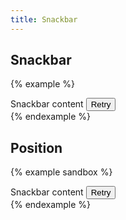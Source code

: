 ```yaml
---
title: Snackbar
---
```


## Snackbar

{% example %}
<div class="snackbar">
  Snackbar content
  <button type="button" class="button button--text button--secondary">Retry</button>
</div>
{% endexample %}

## Position

{% example sandbox %}
<div class="snackbar-container">
  <div class="snackbar">
    Snackbar content
    <button type="button" class="button button--text button--secondary">Retry</button>
  </div>
</div>
{% endexample %}
